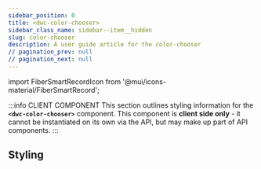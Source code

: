 ```yaml
---
sidebar_position: 0
title: <dwc-color-chooser>
sidebar_class_name: sidebar--item__hidden
slug: color-chooser
description: A user guide article for the color-chooser
// pagination_prev: null
// pagination_next: null
---
```


import FiberSmartRecordIcon from '@mui/icons-material/FiberSmartRecord';

<DocChip chip='scoped' />

:::info CLIENT COMPONENT
This section outlines styling information for the **`<dwc-color-chooser>`** component. This component is **client side only** - it cannot be instantiated on its own via the API, but may make up part of API components.
:::

## Styling

<TableBuilder name="dwc-color-chooser" />

